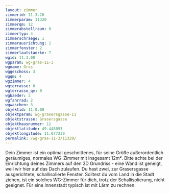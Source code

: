 ```yaml
---
layout: zimmer
zimmerid: 11.3.20
zimmerparam: 11320
zimmerqm: 12
zimmerabstellraum: 0
zimmertyp: 4
zimmerschraege: 1
zimmerausrichtung: 1
zimmerfenster: 2
zimmerlautstaerke: 7
wgid: 11.3.00
wgparam: wg-gras-11-3
wgname: Gras
wggeschoss: 3
wgqm: 4
wgzimmer: 4
wgterrasse: 0
wgterrasse_qm: 0
wgbaeder: 2
wgfahrrad: 2
wgwaschen: 3
objektid: 11.0.00
objektparam: wg-grasersgasse-11
objektstrasse: Grasersgasse
objekthausnummer: 11
objektlatitude: 49.448093
objektlongitude: 11.077239
permalink: /wg-gras-11-3/11320/
---
```

Dein Zimmer ist ein optimal geschnittenes, für seine Größe außerordentlich geräumiges, normales WG-Zimmer mit insgesamt 12m². Bitte achte bei der Einrichtung deines Zimmers auf den 3D Grundriss - eine Wand ist geneigt, weil wir hier auf das Dach zulaufen. Du hast zwei, zur Grasersgasse ausgerichtete, schallisolierte Fenster. Solltest du vom Land in die Stadt ziehen, ist ein solches WG-Zimmer für dich, trotz der Schallisolierung, nicht geeignet. Für eine Innenstadt typisch ist mit Lärm zu rechnen. 